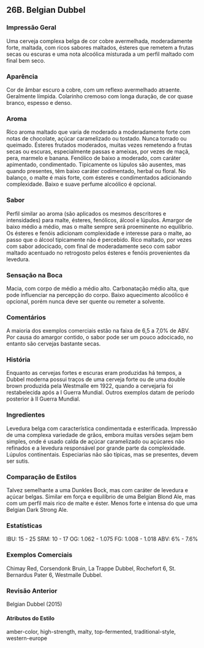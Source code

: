 ## 26B. Belgian Dubbel

### Impressão Geral

Uma cerveja complexa belga de cor cobre avermelhada, moderadamente forte, maltada, com ricos sabores maltados, ésteres que remetem a frutas secas ou escuras e uma nota alcoólica misturada a um perfil maltado com final bem seco.

### Aparência

Cor de âmbar escuro a cobre, com um reflexo avermelhado atraente. Geralmente límpida. Colarinho cremoso com longa duração, de cor quase branco, espesso e denso.

### Aroma

Rico aroma maltado que varia de moderado a moderadamente forte com notas de chocolate, açúcar caramelizado ou tostado. Nunca torrado ou queimado. Ésteres frutados moderados, muitas vezes remetendo a frutas secas ou escuras, especialmente passas e ameixas, por vezes de maçã, pera, marmelo e banana. Fenólico de baixo a moderado, com caráter apimentado, condimentado. Tipicamente os lúpulos são ausentes, mas quando presentes, têm baixo caráter codimentado, herbal ou floral. No balanço, o malte é mais forte, com ésteres e condimentados adicionando complexidade. Baixo e suave perfume alcoólico é opcional.

### Sabor

Perfil similar ao aroma (são aplicados os mesmos descritores e intensidades) para malte, ésteres, fenólicos, álcool e lúpulos. Amargor de baixo médio a médio, mas o malte sempre será proeminente no equilíbrio. Os ésteres e fenóis adicionam complexidade e interesse para o malte, ao passo que o álcool tipicamente não é percebido. Rico maltado, por vezes com sabor adocicado, com final de moderadamente seco com sabor maltado acentuado no retrogosto pelos ésteres e fenóis provenientes da levedura.

### Sensação na Boca

Macia, com corpo de médio a médio alto. Carbonatação médio alta, que pode influenciar na percepção do corpo. Baixo aquecimento alcoólico é opcional, porém nunca deve ser quente ou remeter a solvente.

### Comentários

A maioria dos exemplos comerciais estão na faixa de 6,5 a 7,0% de ABV. Por causa do amargor contido, o sabor pode ser um pouco adocicado, no entanto são cervejas bastante secas.

### História

Enquanto as cervejas fortes e escuras eram produzidas há tempos, a Dubbel moderna possui traços de uma cerveja forte ou de uma double brown produzida pela Westmalle em 1922, quando a cervejaria foi restabelecida após a I Guerra Mundial. Outros exemplos datam de período posterior à II Guerra Mundial.

### Ingredientes

Levedura belga com característica condimentada e esterificada. Impressão de uma complexa variedade de grãos, embora muitas versões sejam bem simples, onde é usado calda de açúcar caramelizado ou açúcares não refinados e a levedura responsável por grande parte da complexidade. Lúpulos continentais. Especiarias não são típicas, mas se presentes, devem ser sutis.

### Comparação de Estilos

Talvez semelhante a uma Dunkles Bock, mas com caráter de levedura e açúcar belgas. Similar em força e equilíbrio de uma Belgian Blond Ale, mas com um perfil mais rico de malte e éster. Menos forte e intensa do que uma Belgian Dark Strong Ale.

### Estatísticas

IBU: 15 - 25 SRM: 10 - 17 OG: 1.062 - 1.075 FG: 1.008 - 1.018 ABV: 6% - 7.6%

### Exemplos Comerciais

Chimay Red, Corsendonk Bruin, La Trappe Dubbel, Rochefort 6, St. Bernardus Pater 6, Westmalle Dubbel.

### Revisão Anterior

Belgian Dubbel (2015)

#### Atributos do Estilo

amber-color, high-strength, malty, top-fermented, traditional-style, western-europe
